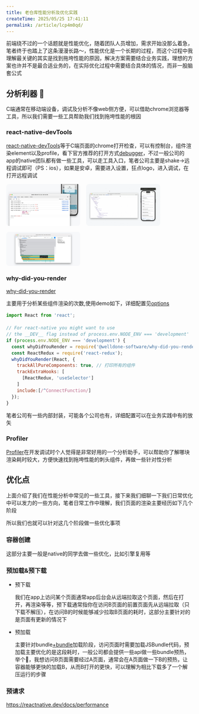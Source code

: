 ```yaml
---
title: 老仓库性能分析及优化实践
createTime: 2025/05/25 17:41:11
permalink: /article/lcp4m0qd/
---
```


前端绕不过的一个话题就是性能优化，随着团队人员增加，需求开始没那么着急，笔者终于也踏上了这条漫漫长路～，性能优化是一个长期的过程，而这个过程中我理解最关键的其实是找到拖垮性能的原因，解决方案需要结合业务实践，理想的方案也许并不是最合适业务的，在实际优化过程中需要结合具体的情况，而非一股脑套公式
## 分析利器 🔬
C端通常在移动端设备，调试及分析不像web侧方便，可以借助chrome浏览器等工具，所以我们需要一些工具帮助我们找到拖垮性能的根因

### react-native-devTools<Badge type="tip" text="推荐" />

[react-native-devTools](https://reactnative.dev/docs/react-native-devtools)等于C端页面的chrome打开检查，可以有控制台，组件渲染element以及profile，看下官方推荐的打开方式[debugger](https://reactnative.dev/docs/debugging)，不过一般公司的app的native团队都有做一些工具，可以走工具入口，笔者公司主要是shake->远程调试即可（PS：ios），如果是安卓，需要进入设置，狂点logo，进入调试，在打开远程调试
<div style="display: flex; gap: 16px; flex-wrap: wrap;">
  <img src="./image.png" alt="图片1" style="flex:1 1 aoto; max-width:200px; height:auto; border-radius:8px;" />
  <img src="./image-1.png" alt="图片2" style="flex:1 1 aoto; max-width:200px; height:auto; border-radius:8px;" />
  <img src="./image-2.png" alt="图片3" style="flex:1 1 aoto; max-width:200px; height:auto; border-radius:8px;" />

</div>

### why-did-you-render <Badge type="tip" text="好用" />
[why-did-you-render](https://github.com/welldone-software/why-did-you-render.git)

主要用于分析某些组件渲染的次数,使用demo如下，详细配置见[options](https://github.com/welldone-software/why-did-you-render?tab=readme-ov-file#options)
```js
import React from 'react';

// For react-native you might want to use 
// the __DEV__ flag instead of process.env.NODE_ENV === 'development'
if (process.env.NODE_ENV === 'development') {
  const whyDidYouRender = require('@welldone-software/why-did-you-render');
  const ReactRedux = require('react-redux');
  whyDidYouRender(React, {
    trackAllPureComponents: true, // 打印所有的组件
    trackExtraHooks: [
      [ReactRedux, 'useSelector']
    ]
    include:[/^ConnectFunction/]
  });
}
```
笔者公司有一些内部封装，可能各个公司也有，详细配置可以在业务实践中有的放矢

### Profiler
[Profiler](https://zh-hans.react.dev/reference/react/Profiler)在开发调试时个人觉得是非常好用的一个分析助手，可以帮助你了解哪块渲染耗时较大，方便快速找到拖垮性能的刺头组件，再做一些针对性分析

## 优化点
上面介绍了我们在性能分析中常见的一些工具，接下来我们细聊一下我们日常优化中可以发力的一些方向，笔者日常工作中理解，我们页面的渲染主要经历如下几个阶段

所以我们也就可以针对这几个阶段做一些优化事项

### 容器创建
这部分主要一般是native的同学去做一些优化，比如引擎复用等

### 预加载&预下载

- 预下载

    我们在app上访问某个页面通常app后台会从远端拉取这个页面，然后在打开，再渲染等等，预下载通常指你在访问B页面的前置页面先从远端拉取（只下载不解压），在访问B的时候能够减少拉取B页面的耗时，这部分主要针对的是页面有更新的情况下

- 预加载

    主要针对bundle[+bundle]加载阶段，访问页面时需要加载JSBundle代码，预加载主要优化的是这段耗时，一般公司都会提供一些api做一些bundle预热，举个🌰，我想访问B页面需要经过A页面，通常会在A页面做一下B的预热，让容器能够更快的加载B，从而B打开的更快，可以理解为相比下载多了一个解压运行的步骤


### 预请求




https://reactnative.dev/docs/performance


[+bundle]:bundle本文中可以理解为rn编写的页面打包构建后可运行单位